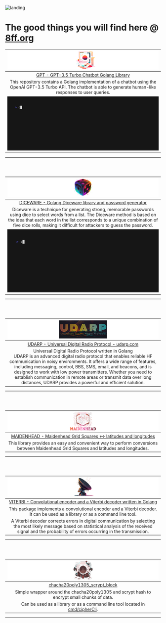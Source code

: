 ![landing](https://user-images.githubusercontent.com/96321026/208686753-04fae28b-d3f0-45ab-8d15-6a65a9aafcff.png)

# The good things you will find here @ [8ff.org](https://8ff.org)

| ![logo](https://github.com/8ff/gpt/blob/main/media/logo_small.svg) |
| :---: |
| [GPT - GPT-3.5 Turbo Chatbot Golang Library](https://github.com/8ff/gpt) |
| This repository contains a Golang implementation of a chatbot using the OpenAI GPT-3.5 Turbo API. The chatbot is able to generate human-like responses to user queries. |
| ![example](https://github.com/8ff/gpt/blob/main/media/chat.gif) |
---------------------------------------
<br><br>

| ![logo](https://github.com/8ff/diceware/blob/main/media/logo_small.svg) |
| :---: |
|[DICEWARE - Golang Diceware library and password generator](https://github.com/8ff/diceware) |
| Diceware is a technique for generating strong, memorable passwords using dice to select words from a list. The Diceware method is based on the idea that each word in the list corresponds to a unique combination of five dice rolls, making it difficult for attackers to guess the password. |
| ![example](https://github.com/8ff/diceware/blob/main/media/pwgen.gif) |
---------------------------------------
<br><br>

| ![logo](https://github.com/8ff/udarp/blob/main/media/logo_small.svg) |
| :---: |
| [UDARP - Universal Digital Radio Protocol - udarp.com](https://udarp.com) |
| Universal Digital Radio Protocol written in Golang<br>UDARP is an advanced digital radio protocol that enables reliable HF communication in noisy environments. It offers a wide range of features, including messaging, control, BBS, SMS, email, and beacons, and is designed to work with low power transmitters. Whether you need to establish communication in remote areas or transmit data over long distances, UDARP provides a powerful and efficient solution. |
---------------------------------------
<br><br>

| ![logo](https://github.com/8ff/maidenhead/blob/main/media/logo_small.svg) |
| :---: |
| [MAIDENHEAD - Maidenhead Grid Squares <-> latitudes and longitudes](https://github.com/8ff/maidenhead) |
| This library provides an easy and convenient way to perform conversions between Maidenhead Grid Squares and latitudes and longitudes. |
---------------------------------------
<br><br>

| ![logo](https://github.com/8ff/viterbi/blob/main/media/logo_small.svg) |
| :---: |
| [VITERBI - Convolutional encoder and a Viterbi decoder written in Golang](https://github.com/8ff/viterbi) |
| This package implements a convolutional encoder and a Viterbi decoder. It can be used as a library or as a command line tool.
A Viterbi decoder corrects errors in digital communication by selecting the most likely message based on statistical analysis of the received signal and the probability of errors occurring in the transmission. |
---------------------------------------
<br><br>

| ![logo](https://github.com/8ff/chacha20poly1305_scrypt_block/blob/main/media/logo_small.svg) |
| :---: |
| [chacha20poly1305_scrypt_block](https://github.com/8ff/chacha20poly1305_scrypt_block) |
| Simple wrapper around the chacha20poly1305 and scrypt hash to encrypt small chunks of data.
Can be used as a library or as a command line tool located in [cmd/cipherCli](cmd/cipherCli). |
---------------------------------------
